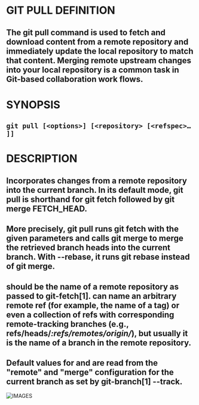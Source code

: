 # GIT PULL DEFINITION 

## The git pull command is used to fetch and download content from a remote repository and immediately update the local repository to match that content. Merging remote upstream changes into your local repository is a common task in Git-based collaboration work flows.

# SYNOPSIS

## `git pull [<options>] [<repository> [<refspec>…​]]`

# DESCRIPTION

## Incorporates changes from a remote repository into the current branch. In its default mode, git pull is shorthand for git fetch followed by git merge FETCH_HEAD.

## More precisely, git pull runs git fetch with the given parameters and calls git merge to merge the retrieved branch heads into the current branch. With --rebase, it runs git rebase instead of git merge.

## <repository> should be the name of a remote repository as passed to git-fetch[1]. <refspec> can name an arbitrary remote ref (for example, the name of a tag) or even a collection of refs with corresponding remote-tracking branches (e.g., refs/heads/*:refs/remotes/origin/*), but usually it is the name of a branch in the remote repository.

## Default values for <repository> and <branch> are read from the "remote" and "merge" configuration for the current branch as set by git-branch[1] --track.

![IMAGES](https://www.jquery-az.com/wp-content/uploads/2018/07/10.0_3-Git-pull-remote.png)

